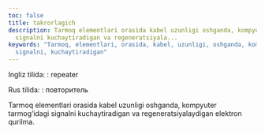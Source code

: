 ```yaml
---
toc: false
title: takrorlagich
description: Tarmoq elementlari orasida kabel uzunligi oshganda, kompyuter tarmog&lsquo;idagi
  signalni kuchaytiradigan va regeneratsiyala...
keywords: "Tarmoq, elementlari, orasida, kabel, uzunligi, oshganda, kompyuter, tarmog\u2018idagi,
  signalni, kuchaytiradigan"
---
```


Ingliz tilida:
:   repeater

Rus tilida:
:   повторитель

Tarmoq elementlari orasida kabel uzunligi oshganda, kompyuter tarmog‘idagi signalni kuchaytiradigan va regeneratsiyalaydigan elektron qurilma.